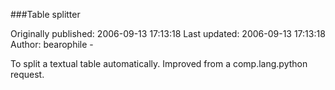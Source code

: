 ###Table splitter

Originally published: 2006-09-13 17:13:18
Last updated: 2006-09-13 17:13:18
Author: bearophile -

To split a textual table automatically. Improved from a comp.lang.python request.